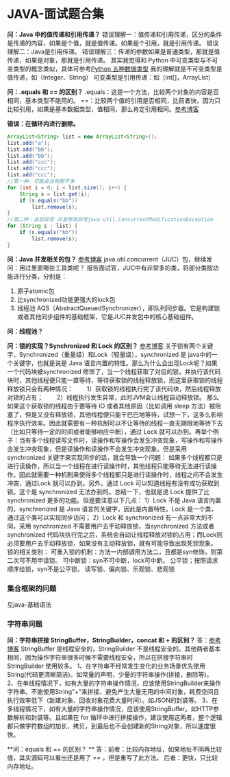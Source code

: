 # JAVA-面试题合集

**问：Java 中的值传递和引用传递？**
错误理解一：值传递和引用传递，区分的条件是传递的内容，如果是个值，就是值传递。如果是个引用，就是引用传递。
错误理解二：Java是引用传递。
错误理解三：传递的参数如果是普通类型，那就是值传递，如果是对象，那就是引用传递。
其实我觉得和 Python 中可变类型与不可变类型的概念类似，具体可参考[Python 五种数据类型](https://blog.csdn.net/qq_29611345/article/details/100736961)
我的理解就是不可变类型是值传递，如（Integer、String）
可变类型是引用传递：如（int[]，ArrayList）

**问：.equals 和  ==  的区别？**
.equals：这是一个方法，比较两个对象的内容是否相同，基本类型不能用的。
==：比较两个值的引用是否相同，比前者快，因为只比较引用，如果是基本数据类型，值相同，那么肯定引用相同。[参考博客](https://www.cnblogs.com/Eason-S/p/5524837.html)

**错误：在循环内进行删除。**

```java
ArrayList<String> list = new ArrayList<String>();  
list.add("a");  
list.add("bb");  
list.add("bb");  
list.add("ccc");  
list.add("ccc");  
list.add("ccc");
//第一种，可能会没有删干净
for (int i = 0; i < list.size(); i++) {  
	String s = list.get(i);  
	if (s.equals("bb")) 
		list.remove(s);  
}
//第二种：出现异常 并发修改异常java.util.ConcurrentModificationException
for (String s : list) {  
	if (s.equals("bb")) 
		list.remove(s);  
}  
```

**问：Java 并发相关的包？**
[参考博客](https://www.jianshu.com/p/46728d6bc6b2)
java.util.concurrent（JUC）包，继续发问：用过里面哪些工具类呢？
报告面试官，JUC中有非常多的类，将部分类按功能进行分类，分别是：

1. 原子atomic包
2. 比synchronized功能更强大的lock包
3. 线程池
AQS（AbstractQueuedSynchronizer），即队列同步器。它是构建锁或者其他同步组件的基础框架，它是JUC并发包中的核心基础组件。

**问：线程池？**

**问：锁的实现？Synchronized 和 Lock 的区别？**
[参考博客](https://blog.csdn.net/youyou1543724847/article/details/52735510)
关于锁有两个关键字，Synchronized（重量级）和Lock（轻量级），synchronized 是 java中的一个关键字，也就是说是 Java 语言内置的特性。那么为什么会出现Lock呢？如果一个代码块被synchronized 修饰了，当一个线程获取了对应的锁，并执行该代码块时，其他线程便只能一直等待，等待获取锁的线程释放锁，而这里获取锁的线程释放锁只会有两种情况：
　　1）获取锁的线程执行完了该代码块，然后线程释放对锁的占有；
　　2）线程执行发生异常，此时JVM会让线程自动释放锁。
那么如果这个获取锁的线程由于要等待 IO 或者其他原因（比如调用 sleep 方法）被阻塞了，但是又没有释放锁，其他线程便只能干巴巴地等待，试想一下，这多么影响程序执行效率。因此就需要有一种机制可以不让等待的线程一直无期限地等待下去（比如只等待一定的时间或者能够响应中断），通过 Lock 就可以办到。再举个例子：当有多个线程读写文件时，读操作和写操作会发生冲突现象，写操作和写操作会发生冲突现象，但是读操作和读操作不会发生冲突现象。但是采用synchronized 关键字来实现同步的话，就会导致一个问题：
如果多个线程都只是进行读操作，所以当一个线程在进行读操作时，其他线程只能等待无法进行读操作。因此就需要一种机制来使得多个线程都只是进行读操作时，线程之间不会发生冲突，通过Lock 就可以办到。另外，通过 Lock 可以知道线程有没有成功获取到锁。这个是 synchronized 无法办到的。总结一下，也就是说 Lock 提供了比 synchronized 更多的功能。但是要注意以下几点：
1）Lock 不是 Java 语言内置的，synchronized 是 Java 语言的关键字，因此是内置特性。Lock 是一个类，通过这个类可以实现同步访问；
2）Lock 和 synchronized 有一点非常大的不同，采用 synchronized 不需要用户去手动释放锁，当synchronized 方法或者 synchronized 代码块执行完之后，系统会自动让线程释放对锁的占用；而Lock则必须要用户去手动释放锁，如果没有主动释放锁，就有可能导致出现死锁现象。
锁的相关类别：
可重入锁的机制：方法一内部调用方法二，且都是syn修饰，则第二次可不用申请锁。
可中断锁：syn不可中断，lock可中断。
公平锁；按照请求顺序给锁，syn不是公平锁，
读写锁、偏向锁、乐观锁、悲观锁

### 集合框架的问题
见java-基础语法

### 字符串问题
**问：字符串拼接 StringBuffer，StringBuilder，concat 和 + 的区别？**
答：[参考博客](https://www.cnblogs.com/lojun/articles/9664794.html)
StringBuffer 是线程安全的，StringBuilder 不是线程安全的。其他两者基本相同，因为操作字符串很多时候不需要线程安全，所以在拼接字符串时 StringBuilder 使用较多。
1、在字符串不经常发生变化的业务场景优先使用String(代码更清晰简洁)。如常量的声明，少量的字符串操作(拼接，删除等)。
2、在单线程情况下，如有大量的字符串操作情况，应该使用StringBuilder来操作字符串。不能使用String"+"来拼接，避免产生大量无用的中间对象，耗费空间且执行效率低下（新建对象、回收对象花费大量时间）。如JSON的封装等。
3、在多线程情况下，如有大量的字符串操作情况，应该使用StringBuffer。如HTTP参数解析和封装等。且如果在 for 循环中进行拼接操作，建议使用这两者，整个逻辑都只做字符数组的加长，拷贝，到最后也不会创建新的String对象，所以速度很快。

**问：equals 和 == 的区别？ **
答：前者：比较内存地址，如果地址不同再比较值，其实源码可以看出还是用了 == ，但是重写了此方法。 后者：更快，只比较内存地址。

